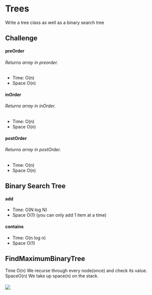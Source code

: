 # Trees
Write a tree class as well as a binary search tree
## Challenge
#### preOrder

###### Returns array in preorder.
* Time: O(n)
* Space O(n)

#### inOrder

###### Returns array in inOrder.
* Time: O(n)
* Space O(n)

#### postOrder

###### Returns array in postOrder.
* Time: O(n)
* Space O(n)

## Binary Search Tree
#### add
* Time: O(N log N)
* Space O(1) (you can only add 1 item at a time)

#### contains
* Time: O(n log n)
* Space O(1)


## FindMaximumBinaryTree
Time O(n)
    We recurse through every node(once) and check its value.
SpaceO(n)
    We take up space(n) on the stack.

####

![](./../../resources/biggestTree.jpg)

